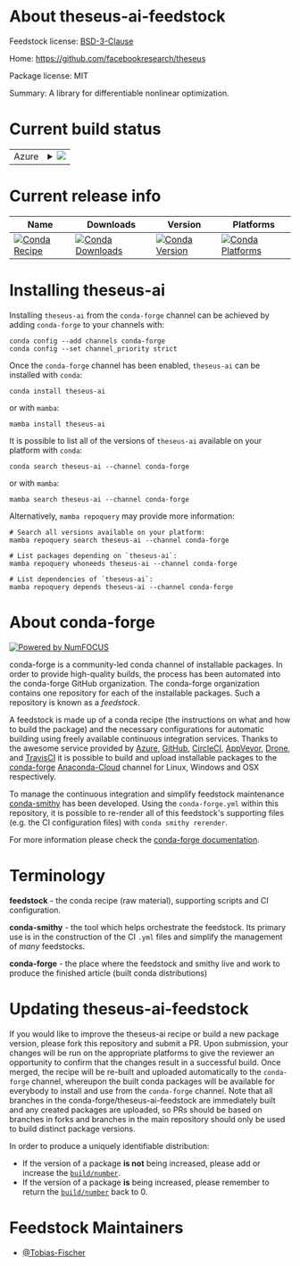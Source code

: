 About theseus-ai-feedstock
==========================

Feedstock license: [BSD-3-Clause](https://github.com/conda-forge/theseus-ai-feedstock/blob/main/LICENSE.txt)

Home: https://github.com/facebookresearch/theseus

Package license: MIT

Summary: A library for differentiable nonlinear optimization.

Current build status
====================


<table>
    
  <tr>
    <td>Azure</td>
    <td>
      <details>
        <summary>
          <a href="https://dev.azure.com/conda-forge/feedstock-builds/_build/latest?definitionId=18371&branchName=main">
            <img src="https://dev.azure.com/conda-forge/feedstock-builds/_apis/build/status/theseus-ai-feedstock?branchName=main">
          </a>
        </summary>
        <table>
          <thead><tr><th>Variant</th><th>Status</th></tr></thead>
          <tbody><tr>
              <td>linux_64_cuda_compilerNonecuda_compiler_versionNonecxx_compiler_version12python3.10.____cpython</td>
              <td>
                <a href="https://dev.azure.com/conda-forge/feedstock-builds/_build/latest?definitionId=18371&branchName=main">
                  <img src="https://dev.azure.com/conda-forge/feedstock-builds/_apis/build/status/theseus-ai-feedstock?branchName=main&jobName=linux&configuration=linux%20linux_64_cuda_compilerNonecuda_compiler_versionNonecxx_compiler_version12python3.10.____cpython" alt="variant">
                </a>
              </td>
            </tr><tr>
              <td>linux_64_cuda_compilerNonecuda_compiler_versionNonecxx_compiler_version12python3.11.____cpython</td>
              <td>
                <a href="https://dev.azure.com/conda-forge/feedstock-builds/_build/latest?definitionId=18371&branchName=main">
                  <img src="https://dev.azure.com/conda-forge/feedstock-builds/_apis/build/status/theseus-ai-feedstock?branchName=main&jobName=linux&configuration=linux%20linux_64_cuda_compilerNonecuda_compiler_versionNonecxx_compiler_version12python3.11.____cpython" alt="variant">
                </a>
              </td>
            </tr><tr>
              <td>linux_64_cuda_compilerNonecuda_compiler_versionNonecxx_compiler_version12python3.8.____cpython</td>
              <td>
                <a href="https://dev.azure.com/conda-forge/feedstock-builds/_build/latest?definitionId=18371&branchName=main">
                  <img src="https://dev.azure.com/conda-forge/feedstock-builds/_apis/build/status/theseus-ai-feedstock?branchName=main&jobName=linux&configuration=linux%20linux_64_cuda_compilerNonecuda_compiler_versionNonecxx_compiler_version12python3.8.____cpython" alt="variant">
                </a>
              </td>
            </tr><tr>
              <td>linux_64_cuda_compilerNonecuda_compiler_versionNonecxx_compiler_version12python3.9.____cpython</td>
              <td>
                <a href="https://dev.azure.com/conda-forge/feedstock-builds/_build/latest?definitionId=18371&branchName=main">
                  <img src="https://dev.azure.com/conda-forge/feedstock-builds/_apis/build/status/theseus-ai-feedstock?branchName=main&jobName=linux&configuration=linux%20linux_64_cuda_compilerNonecuda_compiler_versionNonecxx_compiler_version12python3.9.____cpython" alt="variant">
                </a>
              </td>
            </tr><tr>
              <td>linux_64_cuda_compilernvcccuda_compiler_version11.2cxx_compiler_version10python3.10.____cpython</td>
              <td>
                <a href="https://dev.azure.com/conda-forge/feedstock-builds/_build/latest?definitionId=18371&branchName=main">
                  <img src="https://dev.azure.com/conda-forge/feedstock-builds/_apis/build/status/theseus-ai-feedstock?branchName=main&jobName=linux&configuration=linux%20linux_64_cuda_compilernvcccuda_compiler_version11.2cxx_compiler_version10python3.10.____cpython" alt="variant">
                </a>
              </td>
            </tr><tr>
              <td>linux_64_cuda_compilernvcccuda_compiler_version11.2cxx_compiler_version10python3.11.____cpython</td>
              <td>
                <a href="https://dev.azure.com/conda-forge/feedstock-builds/_build/latest?definitionId=18371&branchName=main">
                  <img src="https://dev.azure.com/conda-forge/feedstock-builds/_apis/build/status/theseus-ai-feedstock?branchName=main&jobName=linux&configuration=linux%20linux_64_cuda_compilernvcccuda_compiler_version11.2cxx_compiler_version10python3.11.____cpython" alt="variant">
                </a>
              </td>
            </tr><tr>
              <td>linux_64_cuda_compilernvcccuda_compiler_version11.2cxx_compiler_version10python3.8.____cpython</td>
              <td>
                <a href="https://dev.azure.com/conda-forge/feedstock-builds/_build/latest?definitionId=18371&branchName=main">
                  <img src="https://dev.azure.com/conda-forge/feedstock-builds/_apis/build/status/theseus-ai-feedstock?branchName=main&jobName=linux&configuration=linux%20linux_64_cuda_compilernvcccuda_compiler_version11.2cxx_compiler_version10python3.8.____cpython" alt="variant">
                </a>
              </td>
            </tr><tr>
              <td>linux_64_cuda_compilernvcccuda_compiler_version11.2cxx_compiler_version10python3.9.____cpython</td>
              <td>
                <a href="https://dev.azure.com/conda-forge/feedstock-builds/_build/latest?definitionId=18371&branchName=main">
                  <img src="https://dev.azure.com/conda-forge/feedstock-builds/_apis/build/status/theseus-ai-feedstock?branchName=main&jobName=linux&configuration=linux%20linux_64_cuda_compilernvcccuda_compiler_version11.2cxx_compiler_version10python3.9.____cpython" alt="variant">
                </a>
              </td>
            </tr><tr>
              <td>osx_64_python3.10.____cpython</td>
              <td>
                <a href="https://dev.azure.com/conda-forge/feedstock-builds/_build/latest?definitionId=18371&branchName=main">
                  <img src="https://dev.azure.com/conda-forge/feedstock-builds/_apis/build/status/theseus-ai-feedstock?branchName=main&jobName=osx&configuration=osx%20osx_64_python3.10.____cpython" alt="variant">
                </a>
              </td>
            </tr><tr>
              <td>osx_64_python3.11.____cpython</td>
              <td>
                <a href="https://dev.azure.com/conda-forge/feedstock-builds/_build/latest?definitionId=18371&branchName=main">
                  <img src="https://dev.azure.com/conda-forge/feedstock-builds/_apis/build/status/theseus-ai-feedstock?branchName=main&jobName=osx&configuration=osx%20osx_64_python3.11.____cpython" alt="variant">
                </a>
              </td>
            </tr><tr>
              <td>osx_64_python3.8.____cpython</td>
              <td>
                <a href="https://dev.azure.com/conda-forge/feedstock-builds/_build/latest?definitionId=18371&branchName=main">
                  <img src="https://dev.azure.com/conda-forge/feedstock-builds/_apis/build/status/theseus-ai-feedstock?branchName=main&jobName=osx&configuration=osx%20osx_64_python3.8.____cpython" alt="variant">
                </a>
              </td>
            </tr><tr>
              <td>osx_64_python3.9.____cpython</td>
              <td>
                <a href="https://dev.azure.com/conda-forge/feedstock-builds/_build/latest?definitionId=18371&branchName=main">
                  <img src="https://dev.azure.com/conda-forge/feedstock-builds/_apis/build/status/theseus-ai-feedstock?branchName=main&jobName=osx&configuration=osx%20osx_64_python3.9.____cpython" alt="variant">
                </a>
              </td>
            </tr>
          </tbody>
        </table>
      </details>
    </td>
  </tr>
</table>

Current release info
====================

| Name | Downloads | Version | Platforms |
| --- | --- | --- | --- |
| [![Conda Recipe](https://img.shields.io/badge/recipe-theseus--ai-green.svg)](https://anaconda.org/conda-forge/theseus-ai) | [![Conda Downloads](https://img.shields.io/conda/dn/conda-forge/theseus-ai.svg)](https://anaconda.org/conda-forge/theseus-ai) | [![Conda Version](https://img.shields.io/conda/vn/conda-forge/theseus-ai.svg)](https://anaconda.org/conda-forge/theseus-ai) | [![Conda Platforms](https://img.shields.io/conda/pn/conda-forge/theseus-ai.svg)](https://anaconda.org/conda-forge/theseus-ai) |

Installing theseus-ai
=====================

Installing `theseus-ai` from the `conda-forge` channel can be achieved by adding `conda-forge` to your channels with:

```
conda config --add channels conda-forge
conda config --set channel_priority strict
```

Once the `conda-forge` channel has been enabled, `theseus-ai` can be installed with `conda`:

```
conda install theseus-ai
```

or with `mamba`:

```
mamba install theseus-ai
```

It is possible to list all of the versions of `theseus-ai` available on your platform with `conda`:

```
conda search theseus-ai --channel conda-forge
```

or with `mamba`:

```
mamba search theseus-ai --channel conda-forge
```

Alternatively, `mamba repoquery` may provide more information:

```
# Search all versions available on your platform:
mamba repoquery search theseus-ai --channel conda-forge

# List packages depending on `theseus-ai`:
mamba repoquery whoneeds theseus-ai --channel conda-forge

# List dependencies of `theseus-ai`:
mamba repoquery depends theseus-ai --channel conda-forge
```


About conda-forge
=================

[![Powered by
NumFOCUS](https://img.shields.io/badge/powered%20by-NumFOCUS-orange.svg?style=flat&colorA=E1523D&colorB=007D8A)](https://numfocus.org)

conda-forge is a community-led conda channel of installable packages.
In order to provide high-quality builds, the process has been automated into the
conda-forge GitHub organization. The conda-forge organization contains one repository
for each of the installable packages. Such a repository is known as a *feedstock*.

A feedstock is made up of a conda recipe (the instructions on what and how to build
the package) and the necessary configurations for automatic building using freely
available continuous integration services. Thanks to the awesome service provided by
[Azure](https://azure.microsoft.com/en-us/services/devops/), [GitHub](https://github.com/),
[CircleCI](https://circleci.com/), [AppVeyor](https://www.appveyor.com/),
[Drone](https://cloud.drone.io/welcome), and [TravisCI](https://travis-ci.com/)
it is possible to build and upload installable packages to the
[conda-forge](https://anaconda.org/conda-forge) [Anaconda-Cloud](https://anaconda.org/)
channel for Linux, Windows and OSX respectively.

To manage the continuous integration and simplify feedstock maintenance
[conda-smithy](https://github.com/conda-forge/conda-smithy) has been developed.
Using the ``conda-forge.yml`` within this repository, it is possible to re-render all of
this feedstock's supporting files (e.g. the CI configuration files) with ``conda smithy rerender``.

For more information please check the [conda-forge documentation](https://conda-forge.org/docs/).

Terminology
===========

**feedstock** - the conda recipe (raw material), supporting scripts and CI configuration.

**conda-smithy** - the tool which helps orchestrate the feedstock.
                   Its primary use is in the construction of the CI ``.yml`` files
                   and simplify the management of *many* feedstocks.

**conda-forge** - the place where the feedstock and smithy live and work to
                  produce the finished article (built conda distributions)


Updating theseus-ai-feedstock
=============================

If you would like to improve the theseus-ai recipe or build a new
package version, please fork this repository and submit a PR. Upon submission,
your changes will be run on the appropriate platforms to give the reviewer an
opportunity to confirm that the changes result in a successful build. Once
merged, the recipe will be re-built and uploaded automatically to the
`conda-forge` channel, whereupon the built conda packages will be available for
everybody to install and use from the `conda-forge` channel.
Note that all branches in the conda-forge/theseus-ai-feedstock are
immediately built and any created packages are uploaded, so PRs should be based
on branches in forks and branches in the main repository should only be used to
build distinct package versions.

In order to produce a uniquely identifiable distribution:
 * If the version of a package **is not** being increased, please add or increase
   the [``build/number``](https://docs.conda.io/projects/conda-build/en/latest/resources/define-metadata.html#build-number-and-string).
 * If the version of a package **is** being increased, please remember to return
   the [``build/number``](https://docs.conda.io/projects/conda-build/en/latest/resources/define-metadata.html#build-number-and-string)
   back to 0.

Feedstock Maintainers
=====================

* [@Tobias-Fischer](https://github.com/Tobias-Fischer/)

